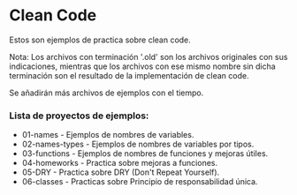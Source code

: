 # Clean Code

Estos son ejemplos de practica sobre clean code.

Nota:
Los archivos con terminación '.old' son los archivos originales con sus indicaciones, mientras que los archivos con ese mismo nombre sin dicha terminación son el resultado de la implementación de clean code.

Se añadirán más archivos de ejemplos con el tiempo.

### Lista de proyectos de ejemplos:

- 01-names - Ejemplos de nombres de variables.
- 02-names-types - Ejemplos de nombres de variables por tipos.
- 03-functions - Ejemplos de nombres de funciones y mejoras útiles.
- 04-homeworks - Practica sobre mejoras a funciones.
- 05-DRY - Practica sobre DRY (Don't Repeat Yourself).
- 06-classes - Practicas sobre Principio de responsabilidad única.
